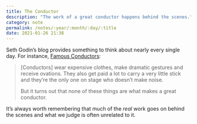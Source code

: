 ```yaml
---
title: The Conductor
description: "The work of a great conductor happens behind the scenes." 
category: note
permalink: /notes/:year/:month/:day/:title
date: 2021-01-26 21:38
---
```


Seth Godin’s blog provides something to think about nearly every single day. For instance, [Famous Conductors](https://seths.blog/2021/01/famous-conductors/): 

> [Conductors] wear expensive clothes, make dramatic gestures and receive ovations. They also get paid a lot to carry a very little stick and they’re the only one on stage who doesn’t make noise.
>
> But it turns out that none of these things are what makes a great conductor.

It’s always worth remembering that much of the *real* work goes on behind the scenes and what we judge is often unrelated to it. 